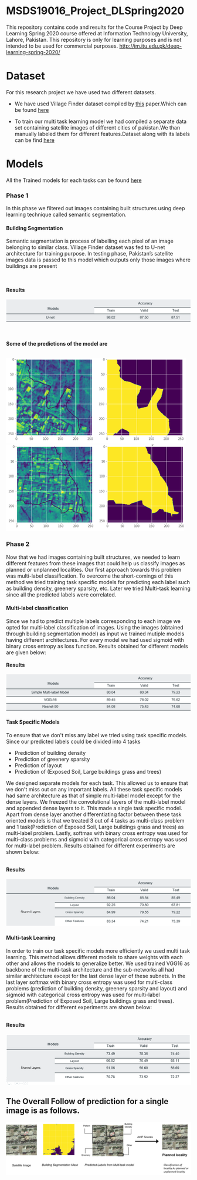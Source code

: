 # MSDS19016_Project_DLSpring2020
This repository contains code and results for the Course Project by Deep Learning Spring 2020 course offered at Information Technology University, Lahore, Pakistan. This repository is only for learning purposes and is not intended to be used for commercial purposes.
http://im.itu.edu.pk/deep-learning-spring-2020/
# Dataset
For this research project we have used two different datasets.
- We have used Village Finder dataset compiled by [this](http://citeseerx.ist.psu.edu/viewdoc/download?doi=10.1.1.157.7713&rep=rep1&type=pdf) paper.Which can be found [here](https://drive.google.com/drive/folders/1REaNUpaD6Dm64v1FEDop20LgJtXvorXz?usp=sharing)

- To train our multi task learning model we had compiled a separate data set containing satellite images of different cities of pakistan.We than manually labeled them for different features.Dataset along with its labels can be find [here](https://drive.google.com/drive/folders/1krdvIv_RydPIDkCCNyJoFycnCDAidp-K?usp=sharing)

# Models
All the Trained models for each tasks can be found [here](https://drive.google.com/file/d/1--uh8mXfwMKAH2pL24_yw6RMAC8h-fmu/view?usp=sharing)

### Phase 1
In this phase we filtered out images containing built structures using deep learning technique called semantic segmentation.

#### Building Segmentation
Semantic segmentation is process of labelling each pixel of an image belonging to similar class. Village Finder dataset was fed to U-net architecture for training purpose. In testing phase, Pakistan’s satellite images data is passed to this model which outputs only those images where buildings are present

<br><br>**Results**<br><br>
![](images/Results_phase1.png)

<br><br>**Some of the predictions of the model are**<br><br>

![](images/Unet_Results1.png)
![](images/Unet_Results22.png)


### Phase 2
Now that we had images containing built structures, we needed to learn different features from these images that could help us classify images as planned or unplanned localities. Our first approach towards this problem was multi-label classification. To overcome the short-comings of this method we tried training task specific models for predicting each label such as building density, greenery sparsity, etc. Later we tried Multi-task learning since all the predicted labels were correlated.

#### Multi-label classification
Since we had to predict multiple labels corresponding to each image we opted for multi-label classification of images. Using the images (obtained through building segmentation model) as input we trained mutiple models having different architectures. For every model we had used sigmoid with binary cross entropy as loss function. Results obtained for different models are given below:<br><br>
**Results**<br><br>
![](images/Results_experiment1.png)

#### Task Specific Models
To ensure that we don't miss any label we tried using task specific models. Since our predicted labels could be divided into 4 tasks
- Prediction of building density
- Prediction of greenery sparsity
- Prediction of layout
- Prediction of (Exposed Soil, Large buildings grass and trees)<br>

We designed separate models for each task. This allowed us to ensure that we don't miss out on any important labels. All these task specific models had same architecture as that of simple multi-label model except for the dense layers. We freezed the convolutional layers of the multi-label model and appended dense layers to it. This made a single task specific model. Apart from dense layer another differentiating factor between these task oriented models is that we treated 3 out of 4 tasks as multi-class problem and 1 task(Prediction of Exposed Soil, Large buildings grass and trees) as multi-label problem. Lastly, softmax with binary cross entropy was used for multi-class problems and sigmoid with categorical cross entropy was used for multi-label problem. Results obtained for different experiments are shown below:<br><br>

**Results**<br><br>
![](images/Results_experiment2.png)


#### Multi-task Learning
In order to train our task specific models more efficiently we used multi task learning. This method allows different models to share weights with each other and allows the models to generalize better. We used trained VGG16 as backbone of the multi-task architecture and the sub-networks all had similar architecture except for the last dense layer of these subnets. In the last layer softmax with binary cross entropy was used for multi-class problems (prediction of building density, greenery sparsity and layout)  and sigmoid with categorical cross entropy was used for multi-label problem(Prediction of Exposed Soil, Large buildings grass and trees). Results obtained for different experiments are shown below:<br><br>

**Results**<br><br>
![](images/Results_experiment3.png)


## The Overall Follow of prediction for a single image is as follows.
![](images/Result.png)


